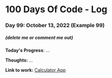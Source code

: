 # 100 Days Of Code - Log

### Day 99: October 13, 2022 (Example 99)
##### (delete me or comment me out)

**Today's Progress**: ...

**Thoughts:** ...

**Link to work:** [Calculator App](https://github.com/username/reponame)
